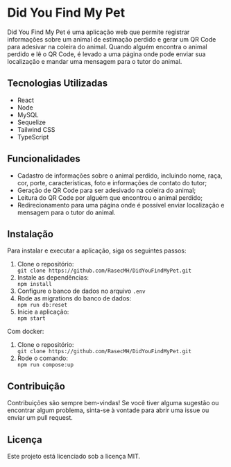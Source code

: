  <h1>Did You Find My Pet</h1>
  <p>Did You Find My Pet é uma aplicação web que permite registrar informações sobre um animal de estimação perdido e gerar um QR Code para adesivar na coleira do animal. Quando alguém encontra o animal perdido e lê o QR Code, é levado a uma página onde pode enviar sua localização e mandar uma mensagem para o tutor do animal.</p>
  <h2>Tecnologias Utilizadas</h2>
  <ul>
    <li>React</li>
    <li>Node</li>
    <li>MySQL</li>
    <li>Sequelize</li>
    <li>Tailwind CSS</li>
    <li>TypeScript</li>
  </ul>
  <h2>Funcionalidades</h2>
  <ul>
    <li>Cadastro de informações sobre o animal perdido, incluindo nome, raça, cor, porte, características, foto e informações de contato do tutor;</li>
    <li>Geração de QR Code para ser adesivado na coleira do animal;</li>
    <li>Leitura do QR Code por alguém que encontrou o animal perdido;</li>
    <li>Redirecionamento para uma página onde é possível enviar localização e mensagem para o tutor do animal.</li>
  </ul>
  <h2>Instalação</h2>
  <p>Para instalar e executar a aplicação, siga os seguintes passos:</p>
  <ol>
    <li>Clone o repositório:</li>
    <code>git clone https://github.com/RasecMH/DidYouFindMyPet.git</code>
    <li>Instale as dependências:</li>
    <code>npm install</code>
    <li>Configure o banco de dados no arquivo <code>.env</code></li>
    <li>Rode as migrations do banco de dados:</li>
    <code>npm run db:reset</code>
    <li>Inicie a aplicação:</li>
    <code>npm start</code>
  </ol>
  <p>Com docker:</p>
  <ol>
    <li>Clone o repositório:</li>
    <code>git clone https://github.com/RasecMH/DidYouFindMyPet.git</code>
    <li>Rode o comando:</li>
    <code>npm run compose:up</code>
  </ol>
  <h2>Contribuição</h2>
  <p>Contribuições são sempre bem-vindas! Se você tiver alguma sugestão ou encontrar algum problema, sinta-se à vontade para abrir uma issue ou enviar um pull request.</p>
  <h2>Licença</h2>
  <p>Este projeto está licenciado sob a licença MIT.</p>
